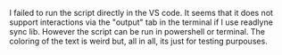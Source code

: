 I failed to run the script directly in the VS code. It seems that it does not support interactions via the "output" tab in the terminal if I use readlyne sync lib. However the script can be run in powershell or terminal. The coloring of the text is weird but, all in all, its just for testing purpouses.